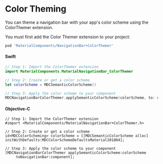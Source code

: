 # Color Theming

You can theme a navigation bar with your app's color scheme using the ColorThemer extension.

You must first add the Color Themer extension to your project:

```bash
pod 'MaterialComponents/NavigationBar+ColorThemer'
```

<!--<div class="material-code-render" markdown="1">-->
#### Swift
```swift
// Step 1: Import the ColorThemer extension
import MaterialComponents.MaterialNavigationBar_ColorThemer

// Step 2: Create or get a color scheme
let colorScheme = MDCSemanticColorScheme()

// Step 3: Apply the color scheme to your component
MDCNavigationBarColorThemer.applySemanticColorScheme(colorScheme, to: component)
```

#### Objective-C

```objc
// Step 1: Import the ColorThemer extension
#import <MaterialComponents/MaterialNavigationBar+ColorThemer.h>

// Step 2: Create or get a color scheme
id<MDCColorScheming> colorScheme = [[MDCSemanticColorScheme alloc] initWithDefaults:MDCColorSchemeDefaultsMaterial201804];

// Step 3: Apply the color scheme to your component
[MDCNavigationBarColorThemer applySemanticColorScheme:colorScheme
     toNavigationBar:component];
```
<!--</div>-->

